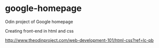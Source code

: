 google-homepage
===============

Odin project of Google homepage

Creating front-end in html and css

http://www.theodinproject.com/web-development-101/html-css?ref=lc-pb